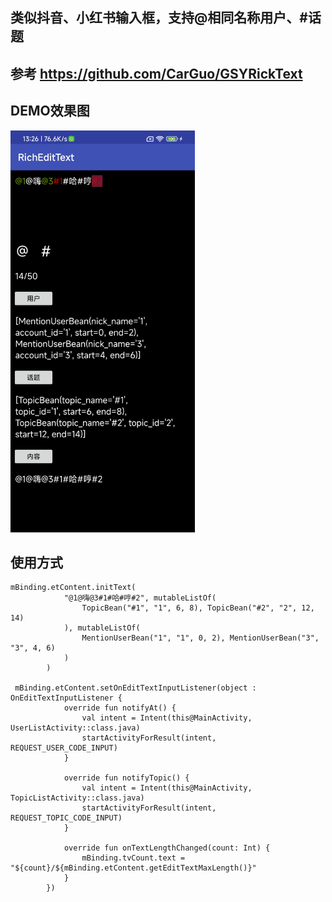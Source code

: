 

## 类似抖音、小红书输入框，支持@相同名称用户、#话题
## 参考 https://github.com/CarGuo/GSYRickText

## DEMO效果图
<img src="https://github.com/libin1993/RichEditText/blob/main/demo.jpg" width="295px" height="643px"/>

## 使用方式
```
mBinding.etContent.initText(
            "@1@嗨@3#1#哈#哼#2", mutableListOf(
                TopicBean("#1", "1", 6, 8), TopicBean("#2", "2", 12, 14)
            ), mutableListOf(
                MentionUserBean("1", "1", 0, 2), MentionUserBean("3", "3", 4, 6)
            )
        )
        
 mBinding.etContent.setOnEditTextInputListener(object : OnEditTextInputListener {
            override fun notifyAt() {
                val intent = Intent(this@MainActivity, UserListActivity::class.java)
                startActivityForResult(intent, REQUEST_USER_CODE_INPUT)
            }

            override fun notifyTopic() {
                val intent = Intent(this@MainActivity, TopicListActivity::class.java)
                startActivityForResult(intent, REQUEST_TOPIC_CODE_INPUT)
            }

            override fun onTextLengthChanged(count: Int) {
                mBinding.tvCount.text = "${count}/${mBinding.etContent.getEditTextMaxLength()}"
            }
        })
```

